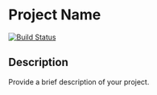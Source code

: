 # Project Name

[![Build Status](https://github.comAbdelali-Elbihari/portfolio-backend-spring-boot/actions/workflows/ci.yml/badge.svg)](https://github.com/portfolio-backend-spring-boot/actions)

## Description

Provide a brief description of your project.


